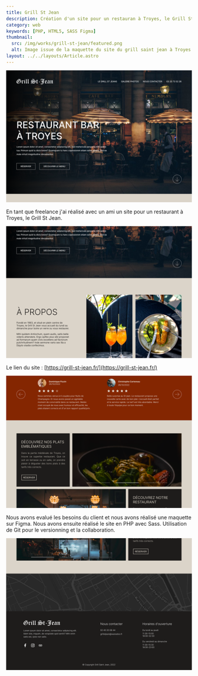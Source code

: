 ```yaml
---
title: Grill St Jean
description: Création d'un site pour un restauran à Troyes, le Grill St Jean.
category: web
keywords: [PHP, HTML5, SASS Figma]
thumbnail:
  src: /img/works/grill-st-jean/featured.png
  alt: Image issue de la maquette du site du grill saint jean à Troyes
layout: ../../layouts/Article.astro
---
```


![Image issue de la maquette du site du grill saint jean à Troyes](../../assets/works/grill-st-jean/01.png)

En tant que freelance j'ai réalisé avec un ami un site pour un restaurant à Troyes, le Grill St Jean.

![Image issue de la maquette du site du grill saint jean à Troyes](../../assets/works/grill-st-jean/02.png)

Le lien du site : [https://grill-st-jean.fr/](https://grill-st-jean.fr/)

![Image issue de la maquette du site du grill saint jean à Troyes](../../assets/works/grill-st-jean/03.png)

Nous avons evalué les besoins du client et nous avons réalisé une maquette sur Figma. Nous avons ensuite réalisé le site en PHP avec Sass. Utilisation de Git pour le versionning et la collaboration.

![Image issue de la maquette du site du grill saint jean à Troyes](../../assets/works/grill-st-jean/04.png)
